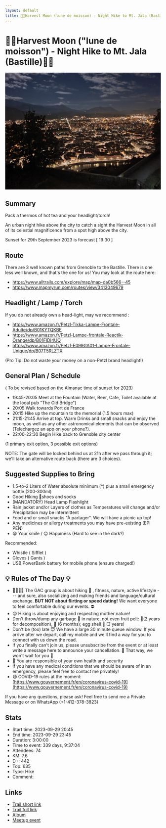 ```yaml
---
layout: default
title: 🥾🌚Harvest Moon (lune de moisson) - Night Hike to Mt. Jala (Bastille)🌚🥾
---
```


# 🥾🌚Harvest Moon ("lune de moisson") - Night Hike to Mt. Jala (Bastille)🌚🥾

![2023-09-29](../img/orig/2023-09-29.jpg)

##  Summary 

Pack a thermos of hot tea and your headlight/torch!

An urban night hike above the city to catch a sight the Harvest Moon in all of its celestial magnificence from a spot high above the city.

Sunset for 29th September 2023 is forecast [ 19:30 ]

##  Route 

There are 3 well known paths from Grenoble to the Bastille. There is one less well known, and that's the one for us! You may look at the route here:

* https://www.alltrails.com/explore/map/map-da0b566--45
* https://www.mapmyrun.com/routes/view/3413049679

##  Headlight / Lamp / Torch 

If you do not already own a head-light, may we recommend :

* https://www.amazon.fr/Petzl-Tikka-Lampe-Frontale-Adulte/dp/B01KYTQKBE
* https://www.amazon.fr/Petzl-Lampe-frontale-Reactik-Orange/dp/B01FIDI4UQ
* https://www.amazon.fr/Petzl-E099GA01-Lampe-Frontale-Unique/dp/B07T5RLZTX

(Pro Tip: Do not waste your money on a non-Petzl brand headlight!)

##  General Plan / Schedule 

( To be revised based on the Almanac time of sunset for 2023)

* 19:45-20:05 Meet at the Fountain (Water, Beer, Cafe, Toilet available at the local pub "The Old Bridge")
* 20:05 Walk towards Port de France
* 20:15 Hike up the mountain to the memorial (1.5 hours max)
* 21:15-21:45 Arrive at top. Warm Drinks and small snacks and enjoy the moon, as well as any other astronomical elements that can be observed (Telechargez an app on your phone?).
* 22:00-22:30 Begin Hike back to Grenoble city center

(1 primary exit option, 3 possible exit options)

NOTE: The gate will be locked behind us at 21h after we pass through it; we'll take an alternative route back (there are 3 choices).

##  Suggested Supplies to Bring 

* 1.5-to-2 Liters of Water absolute minimum (\*) plus a small emergency bottle (200-300ml)
* Good Hiking 🥾shoes and socks
* (MANDATORY) Head Lamp Flashlight
* Rain jacket and/or Layers of clothes as Temperatures will change and/or Precipitation may be intermittent
* Food and or small snacks "À partager". We will have a picnic up top!
* Any medicines or allergy treatments you may have pre-existing (EPI PEN)
* 😁 Your smile / 😊 Happiness (Hard to see in the dark?)

Recommended:

* Whistle ( Sifflet )
* Gloves ( Gants )
* USB PowerBank battery for mobile phone (ensure charged!)

##  💡 Rules of The Day 💡 

* 🚶‍♀️🚶‍♂️ The GAC group is about hiking 🥾 , fitness, nature, active lifestyle --- and sure, also socializing and making friends and language/cultural exchange. **BUT NOT about flirting or speed dating!** We want everyone to feel comfortable during our events. ⛔
* 😍 Hiking is about enjoying and respecting mother nature!
* Don't throw/dump any garbage 🚮 in nature, not even fruit pelt: 🍌(2 years for decomposition), 🍊 (6 months); egg shell 🥚 (3 years)
* Don't be (too) late 😇 We have a large 30 minute queue window. If you arrive after we depart, call my mobile and we'll find a way for you to connect with us down the road.
* If you finally can't join us, please unsubscribe from the event or at least write a message here to announce your cancellation. 💜 That way, we won't wait for you 💜
* 💟 You are responsible of your own health and security
* If you have any medical conditions that we should be aware of in an emergency, please feel free to contact me privately!
* 😷 COVID-19 rules at the moment: [https://www.gouvernement.fr/en/coronavirus-covid-19](https://www.gouvernement.fr/en/coronavirus-covid-19)

If you have any questions, please ask! Feel free to send me a Private Message or on WhatsApp (+1-412-378-3823)

## Stats

- Start time: 2023-09-29 20:45
- End time: 2023-09-29 23:45
- Duration: 3:00:00
- Time to event: 339 days, 9:37:04
- Attendees: 74
- KM: 7.6
- D+: 442
- Top: 635
- Type: Hike
- Comment: 

## Links

- [Trail short link](https://s.42l.fr/iF8IWgUy)
- [Trail full link]()
- [Album](https://binnette.github.io/GacImg2023/2023-09-29-🥾🌚Harvest-Moon-lune-de-moisson-Night-Hike-to-Mt-Jala-Bastille🌚🥾.html)
- [Meetup event](https://www.meetup.com/grenoble-adventure-club-english-french/events/289327751/)
